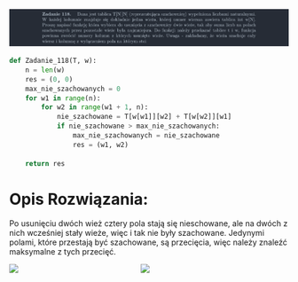 <picture>
  <source srcset="../../srt/zbior_zadan/118.png" media="(prefers-color-scheme: light)">
  <source srcset="../../srt/zbior_zadan/black_118.png" media="(prefers-color-scheme: dark)">
  <img src="../../srt/zbior_zadan/black_118.png" alt="zadanie 118">
</picture>

```python
def Zadanie_118(T, w):
    n = len(w)
    res = (0, 0)
    max_nie_szachowanych = 0
    for w1 in range(n):
        for w2 in range(w1 + 1, n):
            nie_szachowane = T[w[w1]][w2] + T[w[w2]][w1]
            if nie_szachowane > max_nie_szachowanych:
                max_nie_szachowanych = nie_szachowane
                res = (w1, w2)

    return res
```
# Opis Rozwiązania:

Po usunięciu dwóch wież cztery pola stają się nieschowane, ale na dwóch z nich wcześniej stały wieże, więc i tak nie były szachowane. Jedynymi polami, które przestają być szachowane, są przecięcia, więc należy znaleźć maksymalne z tych przecięć.

<div style="display: flex; gap: 10px;">
    <img src="https://github.com/user-attachments/assets/5061a29d-f6b5-4b29-a7f4-3c56a153266e" style="width: 45%; height: auto;">
    <img src="https://github.com/user-attachments/assets/68d3df5a-5610-4fc9-9e45-b79141295649" style="width: 45%; height: auto;">
</div>
